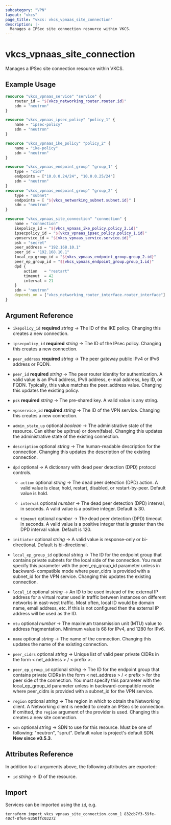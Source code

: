 ```yaml
---
subcategory: "VPN"
layout: "vkcs"
page_title: "vkcs: vkcs_vpnaas_site_connection"
description: |-
  Manages a IPSec site connection resource within VKCS.
---
```


# vkcs_vpnaas_site_connection

Manages a IPSec site connection resource within VKCS.

## Example Usage
```terraform
resource "vkcs_vpnaas_service" "service" {
	router_id = "${vkcs_networking_router.router.id}"
	sdn = "neutron"
}

resource "vkcs_vpnaas_ipsec_policy" "policy_1" {
	name = "ipsec-policy"
	sdn = "neutron"
}

resource "vkcs_vpnaas_ike_policy" "policy_2" {
	name = "ike-policy"
	sdn = "neutron"
}

resource "vkcs_vpnaas_endpoint_group" "group_1" {
	type = "cidr"
	endpoints = ["10.0.0.24/24", "10.0.0.25/24"]
	sdn = "neutron"
}
resource "vkcs_vpnaas_endpoint_group" "group_2" {
	type = "subnet"
	endpoints = [ "${vkcs_networking_subnet.subnet.id}" ]
	sdn = "neutron"
}

resource "vkcs_vpnaas_site_connection" "connection" {
	name = "connection"
	ikepolicy_id = "${vkcs_vpnaas_ike_policy.policy_2.id}"
	ipsecpolicy_id = "${vkcs_vpnaas_ipsec_policy.policy_1.id}"
	vpnservice_id = "${vkcs_vpnaas_service.service.id}"
	psk = "secret"
	peer_address = "192.168.10.1"
	peer_id = "192.168.10.1"
	local_ep_group_id = "${vkcs_vpnaas_endpoint_group.group_2.id}"
	peer_ep_group_id = "${vkcs_vpnaas_endpoint_group.group_1.id}"
	dpd {
		action   = "restart"
		timeout  = 42
		interval = 21
	}
	sdn = "neutron"
	depends_on = ["vkcs_networking_router_interface.router_interface"]
}
```
## Argument Reference
- `ikepolicy_id` **required** *string* &rarr;  The ID of the IKE policy. Changing this creates a new connection.

- `ipsecpolicy_id` **required** *string* &rarr;  The ID of the IPsec policy. Changing this creates a new connection.

- `peer_address` **required** *string* &rarr;  The peer gateway public IPv4 or IPv6 address or FQDN.

- `peer_id` **required** *string* &rarr;  The peer router identity for authentication. A valid value is an IPv4 address, IPv6 address, e-mail address, key ID, or FQDN. Typically, this value matches the peer_address value. Changing this updates the existing policy.

- `psk` **required** *string* &rarr;  The pre-shared key. A valid value is any string.

- `vpnservice_id` **required** *string* &rarr;  The ID of the VPN service. Changing this creates a new connection.

- `admin_state_up` optional *boolean* &rarr;  The administrative state of the resource. Can either be up(true) or down(false). Changing this updates the administrative state of the existing connection.

- `description` optional *string* &rarr;  The human-readable description for the connection. Changing this updates the description of the existing connection.

- `dpd` optional &rarr;  A dictionary with dead peer detection (DPD) protocol controls.
  - `action` optional *string* &rarr;  The dead peer detection (DPD) action. A valid value is clear, hold, restart, disabled, or restart-by-peer. Default value is hold.

  - `interval` optional *number* &rarr;  The dead peer detection (DPD) interval, in seconds. A valid value is a positive integer. Default is 30.

  - `timeout` optional *number* &rarr;  The dead peer detection (DPD) timeout in seconds. A valid value is a positive integer that is greater than the DPD interval value. Default is 120.

- `initiator` optional *string* &rarr;  A valid value is response-only or bi-directional. Default is bi-directional.

- `local_ep_group_id` optional *string* &rarr;  The ID for the endpoint group that contains private subnets for the local side of the connection. You must specify this parameter with the peer_ep_group_id parameter unless in backward- compatible mode where peer_cidrs is provided with a subnet_id for the VPN service. Changing this updates the existing connection.

- `local_id` optional *string* &rarr;  An ID to be used instead of the external IP address for a virtual router used in traffic between instances on different networks in east-west traffic. Most often, local ID would be domain name, email address, etc. If this is not configured then the external IP address will be used as the ID.

- `mtu` optional *number* &rarr;  The maximum transmission unit (MTU) value to address fragmentation. Minimum value is 68 for IPv4, and 1280 for IPv6.

- `name` optional *string* &rarr;  The name of the connection. Changing this updates the name of the existing connection.

- `peer_cidrs` optional *string* &rarr;  Unique list of valid peer private CIDRs in the form < net_address > / < prefix >.

- `peer_ep_group_id` optional *string* &rarr;  The ID for the endpoint group that contains private CIDRs in the form < net_address > / < prefix > for the peer side of the connection. You must specify this parameter with the local_ep_group_id parameter unless in backward-compatible mode where peer_cidrs is provided with a subnet_id for the VPN service.

- `region` optional *string* &rarr;  The region in which to obtain the Networking client. A Networking client is needed to create an IPSec site connection. If omitted, the `region` argument of the provider is used. Changing this creates a new site connection.

- `sdn` optional *string* &rarr;  SDN to use for this resource. Must be one of following: "neutron", "sprut". Default value is project's default SDN.<br>**New since v0.5.3**.


## Attributes Reference
In addition to all arguments above, the following attributes are exported:
- `id` *string* &rarr;  ID of the resource.



## Import

Services can be imported using the `id`, e.g.

```shell
terraform import vkcs_vpnaas_site_connection.conn_1 832cb7f3-59fe-40cf-8f64-8350ffc03272
```
